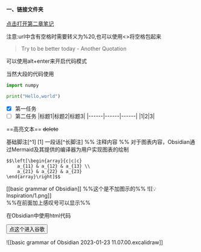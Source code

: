 #### 一、链接文件夹

[点击打开第二章笔记](obsidian://open?vault=ClassReview&file=%E5%BC%B9%E6%80%A7%E5%8A%9B%E5%AD%A6%E6%95%B4%E7%90%86%2F%E5%8A%9B%E5%AD%A6%E5%86%85%E5%AE%B9%2F%E5%BC%B9%E6%80%A7%E5%8A%9B%E5%AD%A6%2F%E7%AC%AC%E4%BA%8C%E7%AB%A0%EF%BC%9A%E5%BA%94%E5%8A%9B)

注意:url中含有空格时需要转义为%20,也可以使用<>将空格包起来

> Try to be better today
> \- Another Quotation

可以使用alt+enter来开启代码模式

当然大段的代码使用
```python
import numpy

print("Hello,world")
```

- [x]  第一任务
- [ ] 第二任务
|标题1|标题2|标题3|
|------|------|------|
|1|2|3|

==高亮文本==
~~delete~~

基础脚注[^1]
[1] 
一段话[^长脚注]
%% 注释内容
%%
对于图表内容，Obsidian通过Mermaid及其提供的编译器为用户实现图表的绘制


	$$\left[\begin{array}{c|c|c}
		a_{11} & a_{12} & a_{13} \\
		a_{21} & a_{22} & a_{23}
	\end{array}\right]$$
	
[[basic grammar of Obsidian]]    %%这个是不加图示的%%
![[💡Inspiration/1.png]]  
%%在前面加上感叹号可以显示%%

在Obsidian中使用html代码

<a href="https://google.com"><button>点这个进入谷歌</button></a>

![[basic grammar of Obsidian 2023-01-23 11.07.00.excalidraw]]